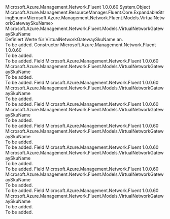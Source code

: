 <Type Name="VirtualNetworkGatewaySkuName" FullName="Microsoft.Azure.Management.Network.Fluent.Models.VirtualNetworkGatewaySkuName">
  <TypeSignature Language="C#" Value="public class VirtualNetworkGatewaySkuName : Microsoft.Azure.Management.ResourceManager.Fluent.Core.ExpandableStringEnum&lt;Microsoft.Azure.Management.Network.Fluent.Models.VirtualNetworkGatewaySkuName&gt;" />
  <TypeSignature Language="ILAsm" Value=".class public auto ansi beforefieldinit VirtualNetworkGatewaySkuName extends Microsoft.Azure.Management.ResourceManager.Fluent.Core.ExpandableStringEnum`1&lt;class Microsoft.Azure.Management.Network.Fluent.Models.VirtualNetworkGatewaySkuName&gt;" />
  <TypeSignature Language="DocId" Value="T:Microsoft.Azure.Management.Network.Fluent.Models.VirtualNetworkGatewaySkuName" />
  <TypeSignature Language="VB.NET" Value="Public Class VirtualNetworkGatewaySkuName&#xA;Inherits ExpandableStringEnum(Of VirtualNetworkGatewaySkuName)" />
  <TypeSignature Language="F#" Value="type VirtualNetworkGatewaySkuName = class&#xA;    inherit ExpandableStringEnum&lt;VirtualNetworkGatewaySkuName&gt;" />
  <AssemblyInfo>
    <AssemblyName>Microsoft.Azure.Management.Network.Fluent</AssemblyName>
    <AssemblyVersion>1.0.0.60</AssemblyVersion>
  </AssemblyInfo>
  <Base>
    <BaseTypeName>System.Object</BaseTypeName>
    <BaseTypeName FrameworkAlternate="azure-dotnet">Microsoft.Azure.Management.ResourceManager.Fluent.Core.ExpandableStringEnum&lt;Microsoft.Azure.Management.Network.Fluent.Models.VirtualNetworkGatewaySkuName&gt;</BaseTypeName>
    <BaseTypeArguments>
      <BaseTypeArgument TypeParamName="!0">Microsoft.Azure.Management.Network.Fluent.Models.VirtualNetworkGatewaySkuName</BaseTypeArgument>
    </BaseTypeArguments>
  </Base>
  <Interfaces />
  <Docs>
    <summary>
            Definiert Werte für VirtualNetworkGatewaySkuName an.
            </summary>
    <remarks>To be added.</remarks>
  </Docs>
  <Members>
    <Member MemberName=".ctor">
      <MemberSignature Language="C#" Value="public VirtualNetworkGatewaySkuName ();" />
      <MemberSignature Language="ILAsm" Value=".method public hidebysig specialname rtspecialname instance void .ctor() cil managed" />
      <MemberSignature Language="DocId" Value="M:Microsoft.Azure.Management.Network.Fluent.Models.VirtualNetworkGatewaySkuName.#ctor" />
      <MemberSignature Language="VB.NET" Value="Public Sub New ()" />
      <MemberType>Constructor</MemberType>
      <AssemblyInfo>
        <AssemblyName>Microsoft.Azure.Management.Network.Fluent</AssemblyName>
        <AssemblyVersion>1.0.0.60</AssemblyVersion>
      </AssemblyInfo>
      <Parameters />
      <Docs>
        <summary>To be added.</summary>
        <remarks>To be added.</remarks>
      </Docs>
    </Member>
    <Member MemberName="Basic">
      <MemberSignature Language="C#" Value="public static readonly Microsoft.Azure.Management.Network.Fluent.Models.VirtualNetworkGatewaySkuName Basic;" />
      <MemberSignature Language="ILAsm" Value=".field public static initonly class Microsoft.Azure.Management.Network.Fluent.Models.VirtualNetworkGatewaySkuName Basic" />
      <MemberSignature Language="DocId" Value="F:Microsoft.Azure.Management.Network.Fluent.Models.VirtualNetworkGatewaySkuName.Basic" />
      <MemberSignature Language="VB.NET" Value="Public Shared ReadOnly Basic As VirtualNetworkGatewaySkuName " />
      <MemberSignature Language="F#" Value=" staticval mutable Basic : Microsoft.Azure.Management.Network.Fluent.Models.VirtualNetworkGatewaySkuName" Usage="Microsoft.Azure.Management.Network.Fluent.Models.VirtualNetworkGatewaySkuName.Basic" />
      <MemberType>Field</MemberType>
      <AssemblyInfo>
        <AssemblyName>Microsoft.Azure.Management.Network.Fluent</AssemblyName>
        <AssemblyVersion>1.0.0.60</AssemblyVersion>
      </AssemblyInfo>
      <ReturnValue>
        <ReturnType>Microsoft.Azure.Management.Network.Fluent.Models.VirtualNetworkGatewaySkuName</ReturnType>
      </ReturnValue>
      <Docs>
        <summary>To be added.</summary>
        <remarks>To be added.</remarks>
      </Docs>
    </Member>
    <Member MemberName="HighPerformance">
      <MemberSignature Language="C#" Value="public static readonly Microsoft.Azure.Management.Network.Fluent.Models.VirtualNetworkGatewaySkuName HighPerformance;" />
      <MemberSignature Language="ILAsm" Value=".field public static initonly class Microsoft.Azure.Management.Network.Fluent.Models.VirtualNetworkGatewaySkuName HighPerformance" />
      <MemberSignature Language="DocId" Value="F:Microsoft.Azure.Management.Network.Fluent.Models.VirtualNetworkGatewaySkuName.HighPerformance" />
      <MemberSignature Language="VB.NET" Value="Public Shared ReadOnly HighPerformance As VirtualNetworkGatewaySkuName " />
      <MemberSignature Language="F#" Value=" staticval mutable HighPerformance : Microsoft.Azure.Management.Network.Fluent.Models.VirtualNetworkGatewaySkuName" Usage="Microsoft.Azure.Management.Network.Fluent.Models.VirtualNetworkGatewaySkuName.HighPerformance" />
      <MemberType>Field</MemberType>
      <AssemblyInfo>
        <AssemblyName>Microsoft.Azure.Management.Network.Fluent</AssemblyName>
        <AssemblyVersion>1.0.0.60</AssemblyVersion>
      </AssemblyInfo>
      <ReturnValue>
        <ReturnType>Microsoft.Azure.Management.Network.Fluent.Models.VirtualNetworkGatewaySkuName</ReturnType>
      </ReturnValue>
      <Docs>
        <summary>To be added.</summary>
        <remarks>To be added.</remarks>
      </Docs>
    </Member>
    <Member MemberName="Standard">
      <MemberSignature Language="C#" Value="public static readonly Microsoft.Azure.Management.Network.Fluent.Models.VirtualNetworkGatewaySkuName Standard;" />
      <MemberSignature Language="ILAsm" Value=".field public static initonly class Microsoft.Azure.Management.Network.Fluent.Models.VirtualNetworkGatewaySkuName Standard" />
      <MemberSignature Language="DocId" Value="F:Microsoft.Azure.Management.Network.Fluent.Models.VirtualNetworkGatewaySkuName.Standard" />
      <MemberSignature Language="VB.NET" Value="Public Shared ReadOnly Standard As VirtualNetworkGatewaySkuName " />
      <MemberSignature Language="F#" Value=" staticval mutable Standard : Microsoft.Azure.Management.Network.Fluent.Models.VirtualNetworkGatewaySkuName" Usage="Microsoft.Azure.Management.Network.Fluent.Models.VirtualNetworkGatewaySkuName.Standard" />
      <MemberType>Field</MemberType>
      <AssemblyInfo>
        <AssemblyName>Microsoft.Azure.Management.Network.Fluent</AssemblyName>
        <AssemblyVersion>1.0.0.60</AssemblyVersion>
      </AssemblyInfo>
      <ReturnValue>
        <ReturnType>Microsoft.Azure.Management.Network.Fluent.Models.VirtualNetworkGatewaySkuName</ReturnType>
      </ReturnValue>
      <Docs>
        <summary>To be added.</summary>
        <remarks>To be added.</remarks>
      </Docs>
    </Member>
    <Member MemberName="UltraPerformance">
      <MemberSignature Language="C#" Value="public static readonly Microsoft.Azure.Management.Network.Fluent.Models.VirtualNetworkGatewaySkuName UltraPerformance;" />
      <MemberSignature Language="ILAsm" Value=".field public static initonly class Microsoft.Azure.Management.Network.Fluent.Models.VirtualNetworkGatewaySkuName UltraPerformance" />
      <MemberSignature Language="DocId" Value="F:Microsoft.Azure.Management.Network.Fluent.Models.VirtualNetworkGatewaySkuName.UltraPerformance" />
      <MemberSignature Language="VB.NET" Value="Public Shared ReadOnly UltraPerformance As VirtualNetworkGatewaySkuName " />
      <MemberSignature Language="F#" Value=" staticval mutable UltraPerformance : Microsoft.Azure.Management.Network.Fluent.Models.VirtualNetworkGatewaySkuName" Usage="Microsoft.Azure.Management.Network.Fluent.Models.VirtualNetworkGatewaySkuName.UltraPerformance" />
      <MemberType>Field</MemberType>
      <AssemblyInfo>
        <AssemblyName>Microsoft.Azure.Management.Network.Fluent</AssemblyName>
        <AssemblyVersion>1.0.0.60</AssemblyVersion>
      </AssemblyInfo>
      <ReturnValue>
        <ReturnType>Microsoft.Azure.Management.Network.Fluent.Models.VirtualNetworkGatewaySkuName</ReturnType>
      </ReturnValue>
      <Docs>
        <summary>To be added.</summary>
        <remarks>To be added.</remarks>
      </Docs>
    </Member>
    <Member MemberName="VpnGw1">
      <MemberSignature Language="C#" Value="public static readonly Microsoft.Azure.Management.Network.Fluent.Models.VirtualNetworkGatewaySkuName VpnGw1;" />
      <MemberSignature Language="ILAsm" Value=".field public static initonly class Microsoft.Azure.Management.Network.Fluent.Models.VirtualNetworkGatewaySkuName VpnGw1" />
      <MemberSignature Language="DocId" Value="F:Microsoft.Azure.Management.Network.Fluent.Models.VirtualNetworkGatewaySkuName.VpnGw1" />
      <MemberSignature Language="VB.NET" Value="Public Shared ReadOnly VpnGw1 As VirtualNetworkGatewaySkuName " />
      <MemberSignature Language="F#" Value=" staticval mutable VpnGw1 : Microsoft.Azure.Management.Network.Fluent.Models.VirtualNetworkGatewaySkuName" Usage="Microsoft.Azure.Management.Network.Fluent.Models.VirtualNetworkGatewaySkuName.VpnGw1" />
      <MemberType>Field</MemberType>
      <AssemblyInfo>
        <AssemblyName>Microsoft.Azure.Management.Network.Fluent</AssemblyName>
        <AssemblyVersion>1.0.0.60</AssemblyVersion>
      </AssemblyInfo>
      <ReturnValue>
        <ReturnType>Microsoft.Azure.Management.Network.Fluent.Models.VirtualNetworkGatewaySkuName</ReturnType>
      </ReturnValue>
      <Docs>
        <summary>To be added.</summary>
        <remarks>To be added.</remarks>
      </Docs>
    </Member>
    <Member MemberName="VpnGw2">
      <MemberSignature Language="C#" Value="public static readonly Microsoft.Azure.Management.Network.Fluent.Models.VirtualNetworkGatewaySkuName VpnGw2;" />
      <MemberSignature Language="ILAsm" Value=".field public static initonly class Microsoft.Azure.Management.Network.Fluent.Models.VirtualNetworkGatewaySkuName VpnGw2" />
      <MemberSignature Language="DocId" Value="F:Microsoft.Azure.Management.Network.Fluent.Models.VirtualNetworkGatewaySkuName.VpnGw2" />
      <MemberSignature Language="VB.NET" Value="Public Shared ReadOnly VpnGw2 As VirtualNetworkGatewaySkuName " />
      <MemberSignature Language="F#" Value=" staticval mutable VpnGw2 : Microsoft.Azure.Management.Network.Fluent.Models.VirtualNetworkGatewaySkuName" Usage="Microsoft.Azure.Management.Network.Fluent.Models.VirtualNetworkGatewaySkuName.VpnGw2" />
      <MemberType>Field</MemberType>
      <AssemblyInfo>
        <AssemblyName>Microsoft.Azure.Management.Network.Fluent</AssemblyName>
        <AssemblyVersion>1.0.0.60</AssemblyVersion>
      </AssemblyInfo>
      <ReturnValue>
        <ReturnType>Microsoft.Azure.Management.Network.Fluent.Models.VirtualNetworkGatewaySkuName</ReturnType>
      </ReturnValue>
      <Docs>
        <summary>To be added.</summary>
        <remarks>To be added.</remarks>
      </Docs>
    </Member>
    <Member MemberName="VpnGw3">
      <MemberSignature Language="C#" Value="public static readonly Microsoft.Azure.Management.Network.Fluent.Models.VirtualNetworkGatewaySkuName VpnGw3;" />
      <MemberSignature Language="ILAsm" Value=".field public static initonly class Microsoft.Azure.Management.Network.Fluent.Models.VirtualNetworkGatewaySkuName VpnGw3" />
      <MemberSignature Language="DocId" Value="F:Microsoft.Azure.Management.Network.Fluent.Models.VirtualNetworkGatewaySkuName.VpnGw3" />
      <MemberSignature Language="VB.NET" Value="Public Shared ReadOnly VpnGw3 As VirtualNetworkGatewaySkuName " />
      <MemberSignature Language="F#" Value=" staticval mutable VpnGw3 : Microsoft.Azure.Management.Network.Fluent.Models.VirtualNetworkGatewaySkuName" Usage="Microsoft.Azure.Management.Network.Fluent.Models.VirtualNetworkGatewaySkuName.VpnGw3" />
      <MemberType>Field</MemberType>
      <AssemblyInfo>
        <AssemblyName>Microsoft.Azure.Management.Network.Fluent</AssemblyName>
        <AssemblyVersion>1.0.0.60</AssemblyVersion>
      </AssemblyInfo>
      <ReturnValue>
        <ReturnType>Microsoft.Azure.Management.Network.Fluent.Models.VirtualNetworkGatewaySkuName</ReturnType>
      </ReturnValue>
      <Docs>
        <summary>To be added.</summary>
        <remarks>To be added.</remarks>
      </Docs>
    </Member>
  </Members>
</Type>